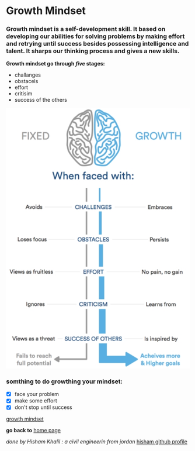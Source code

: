 # Growth Mindset
### Growth mindset is a self-development skill. It based on developing our abilities for solving problems by making effort and retrying until success besides possessing intelligence and talent. It sharps our thinking process and gives a new skills.
**Growth mindset go through _five_ stages:**
 - challanges
 - obstacels
 - effort
 - critisim
 - success of the others
 
![growth](102/images/growth.jpg)

### somthing to do growthing your mindset:
- [x] face your problem
- [x] make some effort
- [x] don't stop until success

[growth mindset](https://www.atlassian.com/blog/inside-atlassian/growth-mindset)

**go back to** [home page](README.md)

_done by Hisham Khalil :_ 
_a civil engineerin from jordan_
[hisham github profile](https://github.com/HishamKhalil1990)
